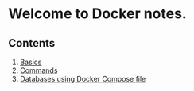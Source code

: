 # Welcome to Docker notes.

## Contents

1. [Basics](basics.md)
2. [Commands](commands.md)
3. [Databases using Docker Compose file](Databases/docker-compose.yml)
